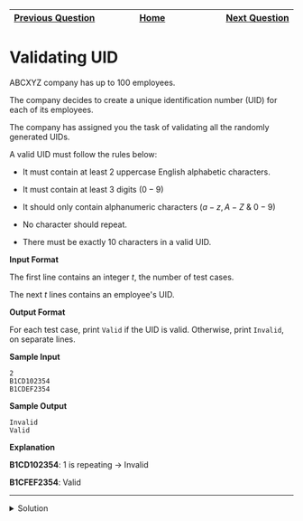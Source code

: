 | <img width=1000>[Previous Question](https://github.com/Kevin-Lago/python-hackerrank-solutions/tree/main/src/python/regex_and_parsing/detect_html_tags_attributes_and_attribute_values)</img> | <img width=1000>[Home](https://github.com/Kevin-Lago/python-hackerrank-solutions)</img> | <img width=1000>[Next Question](https://github.com/Kevin-Lago/python-hackerrank-solutions/tree/main/src/python/regex_and_parsing/validating_credit_card_numbers)</img> |
|:---|:---:|---:|

# Validating UID

ABCXYZ company has up to $100$ employees.

The company decides to create a unique identification number (UID) for each of its employees.

The company has assigned you the task of validating all the randomly generated UIDs.

A valid UID must follow the rules below:

- It must contain at least $2$ uppercase English alphabetic characters.

- It must contain at least $3$ digits ($0-9$)

- It should only contain alphanumeric characters ($a-z, A-Z$ & $0-9$)

- No character should repeat.

- There must be exactly $10$ characters in a valid UID.

__Input Format__

The first line contains an integer $t$, the number of test cases.

The next $t$ lines contains an employee's UID.

__Output Format__

For each test case, print ```Valid``` if the UID is valid. Otherwise, print ```Invalid```, on separate lines.

__Sample Input__

```
2
B1CD102354
B1CDEF2354
```

__Sample Output__

```
Invalid
Valid
```

__Explanation__

__B1CD102354__: $1$ is repeating -> Invalid

__B1CFEF2354__: Valid

---

<details><summary>Solution</summary>
    
```python
import re

if __name__ == '__main__':
    t = int(input())
    uids = [input() for i in range(t)]

    for uid in uids:
        if re.match(r"[a-zA-Z0-9]{10}", uid) \
                and len(set(uid)) == 10 \
                and len(re.findall("[A-Z]", uid)) >= 2 \
                and len(re.findall("[0-9]", uid)) >= 3:
            print("Valid")
            continue

        print("Invalid")
```
</details>
